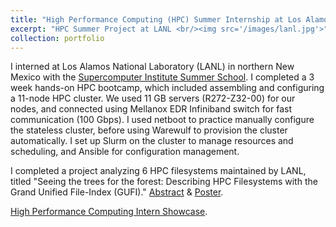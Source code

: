 ```yaml
---
title: "High Performance Computing (HPC) Summer Internship at Los Alamos National Lab (LANL)"
excerpt: "HPC Summer Project at LANL <br/><img src='/images/lanl.jpg'>"
collection: portfolio
---
```


I interned at Los Alamos National Laboratory (LANL) in northern New Mexico with the [Supercomputer Institute Summer School](https://www.lanl.gov/projects/national-security-education-center/information-science-technology/summer-schools/cscnsi/index.php). 
I completed a 3 week hands-on HPC bootcamp, which included assembling and configuring a 11-node HPC cluster. We used 11 GB servers (R272-Z32-00) for our nodes, and connected using Mellanox EDR Infiniband switch for fast communication (100 Gbps). 
I used netboot to practice manually configure the stateless cluster, before using Warewulf to provision the cluster automatically. 
I set up Slurm on the cluster to manage resources and scheduling, and Ansible for configuration management.

I completed a project  analyzing 6 HPC filesystems maintained by LANL, titled "Seeing the trees for the forest:
Describing HPC Filesystems with the Grand Unified File-Index (GUFI)." [Abstract](https://www.lanl.gov/org/ddste/aldsc/hpc/_assets/docs/mini-showcase-abstracts/GUFIfores.pdf) & 
[Poster](https://www.lanl.gov/org/ddste/aldsc/hpc/_assets/docs/posters/seeing-the-trees-in-the-forest-poster.pdf). <br>

[High Performance Computing Intern Showcase](https://www.lanl.gov/org/ddste/aldsc/hpc/recruiting/intern-showcase.php). <br>
